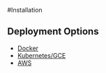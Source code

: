 #Installation

## Deployment Options

* [Docker](https://github.com/ubc/compair/tree/master/deploy/docker)
* [Kubernetes/GCE](https://github.com/ubc/compair/tree/master/deploy/gce_kube)
* [AWS](https://github.com/ubc/compair/tree/master/deploy/aws)
